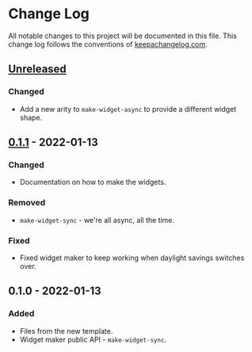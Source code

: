 # Change Log
All notable changes to this project will be documented in this file. This change log follows the conventions of [keepachangelog.com](http://keepachangelog.com/).

## [Unreleased]
### Changed
- Add a new arity to `make-widget-async` to provide a different widget shape.

## [0.1.1] - 2022-01-13
### Changed
- Documentation on how to make the widgets.

### Removed
- `make-widget-sync` - we're all async, all the time.

### Fixed
- Fixed widget maker to keep working when daylight savings switches over.

## 0.1.0 - 2022-01-13
### Added
- Files from the new template.
- Widget maker public API - `make-widget-sync`.

[Unreleased]: https://sourcehost.site/your-name/simple-api-clojure/compare/0.1.1...HEAD
[0.1.1]: https://sourcehost.site/your-name/simple-api-clojure/compare/0.1.0...0.1.1
